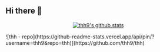 ## Hi there 👋

  <p align="center">
<a href="https://github.com/anuraghazra/github-readme-stats" target="_blank">
<img src="https://github-readme-stats.vercel.app/api?username=thh9&show_icons=true" title="thh9's github stats" alt="thh9's github stats" />
</a>

</p>


<p>
![thh - repo](https://github-readme-stats.vercel.app/api/pin/?username=thh9&repo=thh)](https://github.com/thh9/thh)
</p>

